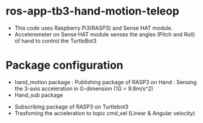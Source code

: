 # ros-app-tb3-hand-motion-teleop
* This code uses Raspberry Pi3(RASP3) and Sense HAT module.
* Accelerometer on Sense HAT module senses the angles (Pitch and Roll) of hand to control the TurtleBot3 

# Package configuration
* hand_motion package 
  : Publishing package of RASP3 on Hand 
  : Sensing the 3-axis acceleration in G-dimension (1G = 9.8m/s^2) 
* Hand_sub package 
 - Subscribing package of RASP3 on Turtlebot3 
 - Trasfoming the acceleration to topic cmd_vel (Linear & Angular velocity) 
 
